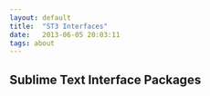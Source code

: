 ```yaml
---
layout: default
title:  "ST3 Interfaces"
date:   2013-06-05 20:03:11
tags: about
---
```

## Sublime Text Interface Packages

